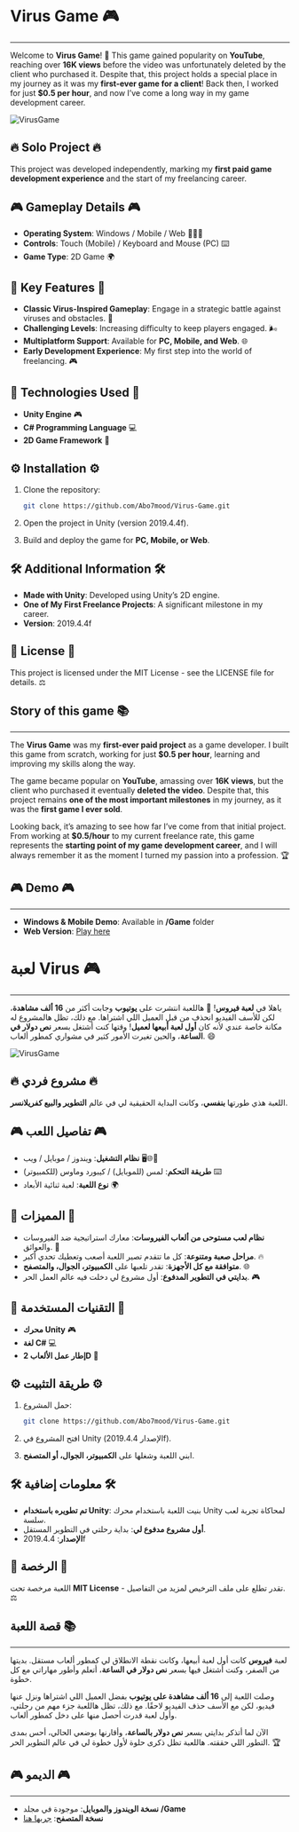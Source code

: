 # Virus Game 🎮
--------------------------
Welcome to **Virus Game**! 💉 This game gained popularity on **YouTube**, reaching over **16K views** before the video was unfortunately deleted by the client who purchased it. Despite that, this project holds a special place in my journey as it was my **first-ever game for a client**! Back then, I worked for just **$0.5 per hour**, and now I’ve come a long way in my game development career.

![VirusGame](https://github.com/user-attachments/assets/09de3766-9c23-4271-8c31-90238edcb0f4)

## 🔥 Solo Project 🔥
This project was developed independently, marking my **first paid game development experience** and the start of my freelancing career.

## 🎮 Gameplay Details 🎮

- **Operating System**: Windows / Mobile / Web 🎥🌐📱
- **Controls**: Touch (Mobile) / Keyboard and Mouse (PC) ⌨️
- **Game Type**: 2D Game 🌍

## 🌟 Key Features 🌟

- **Classic Virus-Inspired Gameplay**: Engage in a strategic battle against viruses and obstacles. 💉
- **Challenging Levels**: Increasing difficulty to keep players engaged. 🌬️
- **Multiplatform Support**: Available for **PC, Mobile, and Web**. 🌐
- **Early Development Experience**: My first step into the world of freelancing. 🎮

## 🔧 Technologies Used 🔧

- **Unity Engine** 🎮
- **C# Programming Language** 💻
- **2D Game Framework** 🎨

## ⚙️ Installation ⚙️

1. Clone the repository:

   ```bash
   git clone https://github.com/Abo7mood/Virus-Game.git
   ```
2. Open the project in Unity (version 2019.4.4f).
3. Build and deploy the game for **PC, Mobile, or Web**.

## 🛠️ Additional Information 🛠️

- **Made with Unity**: Developed using Unity’s 2D engine.
- **One of My First Freelance Projects**: A significant milestone in my career.
- **Version**: 2019.4.4f

## 🐜 License 🐜

This project is licensed under the MIT License - see the LICENSE file for details. ⚖️

## Story of this game 📚
--------------------------

The **Virus Game** was my **first-ever paid project** as a game developer. I built this game from scratch, working for just **$0.5 per hour**, learning and improving my skills along the way.

The game became popular on **YouTube**, amassing over **16K views**, but the client who purchased it eventually **deleted the video**. Despite that, this project remains **one of the most important milestones** in my journey, as it was the **first game I ever sold**.

Looking back, it’s amazing to see how far I’ve come from that initial project. From working at **$0.5/hour** to my current freelance rate, this game represents the **starting point of my game development career**, and I will always remember it as the moment I turned my passion into a profession. 🏆

## 🎮 Demo 🎮
--------------------------

- **Windows & Mobile Demo**: Available in **/Game** folder
- **Web Version**: [Play here](https://abo-7mood.itch.io/virusgame)

# لعبة Virus 🎮
--------------------------

ياهلا في **لعبة فيروس**! 💉 هاللعبة انتشرت على **يوتيوب** وجابت أكثر من **16 ألف مشاهدة**، لكن للأسف الفيديو انحذف من قبل العميل اللي اشتراها. مع ذلك، تظل هالمشروع له مكانة خاصة عندي لأنه كان **أول لعبة أبيعها لعميل**! وقتها كنت أشتغل بسعر **نص دولار في الساعة**، والحين تغيرت الأمور كثير في مشواري كمطور ألعاب. 😄

![VirusGame](https://github.com/user-attachments/assets/09de3766-9c23-4271-8c31-90238edcb0f4)

## 🔥 مشروع فردي 🔥

اللعبة هذي طورتها **بنفسي**، وكانت البداية الحقيقية لي في عالم **التطوير والبيع كفريلانسر**.

## 🎮 تفاصيل اللعب 🎮

- **نظام التشغيل**: ويندوز / موبايل / ويب 🖥️🌐📱
- **طريقة التحكم**: لمس (للموبايل) / كيبورد وماوس (للكمبيوتر) ⌨️
- **نوع اللعبة**: لعبة ثنائية الأبعاد 🌍

## 🌟 المميزات 🌟

- **نظام لعب مستوحى من ألعاب الفيروسات**: معارك استراتيجية ضد الفيروسات والعوائق. 💉
- **مراحل صعبة ومتنوعة**: كل ما تتقدم تصير اللعبة أصعب وتعطيك تحدي أكبر. 🔥
- **متوافقة مع كل الأجهزة**: تقدر تلعبها على **الكمبيوتر، الجوال، والمتصفح**. 🌐
- **بدايتي في التطوير المدفوع**: أول مشروع لي دخلت فيه عالم العمل الحر. 🎮

## 🔧 التقنيات المستخدمة 🔧

- **محرك Unity** 🎮
- **لغة C#** 💻
- **إطار عمل الألعاب 2D** 🎨

## ⚙️ طريقة التثبيت ⚙️

1. حمل المشروع:

   ```bash
   git clone https://github.com/Abo7mood/Virus-Game.git
   ```
2. افتح المشروع في Unity (الإصدار 2019.4.4f).
3. ابني اللعبة وشغلها على **الكمبيوتر، الجوال، أو المتصفح**.

## 🛠️ معلومات إضافية 🛠️

- **تم تطويره باستخدام Unity**: بنيت اللعبة باستخدام محرك Unity لمحاكاة تجربة لعب سلسة.
- **أول مشروع مدفوع لي**: بداية رحلتي في التطوير المستقل.
- **الإصدار**: 2019.4.4f

## 📜 الرخصة 📜

اللعبة مرخصة تحت **MIT License** - تقدر تطلع على ملف الترخيص لمزيد من التفاصيل. ⚖️

## قصة اللعبة 📚
--------------------------

لعبة **فيروس** كانت أول لعبة أبيعها، وكانت نقطة الانطلاق لي كمطور ألعاب مستقل. بديتها من الصفر، وكنت أشتغل فيها بسعر **نص دولار في الساعة**، أتعلم وأطور مهاراتي مع كل خطوة.

وصلت اللعبة إلى **16 ألف مشاهدة على يوتيوب** بفضل العميل اللي اشتراها ونزل عنها فيديو، لكن مع الأسف حذف الفيديو لاحقًا. مع ذلك، تظل هاللعبة جزء مهم من رحلتي، وأول لعبة قدرت أحصل منها على دخل كمطور ألعاب.

الآن لما أتذكر بدايتي بسعر **نص دولار بالساعة**، وأقارنها بوضعي الحالي، أحس بمدى التطور اللي حققته. هاللعبة تظل ذكرى حلوة لأول خطوة لي في عالم التطوير الحر. 🏆

## 🎮 الديمو 🎮
--------------------------

- **نسخة الويندوز والموبايل**: موجودة في مجلد **/Game**
- **نسخة المتصفح**: [جربها هنا](https://abo-7mood.itch.io/virusgame)
